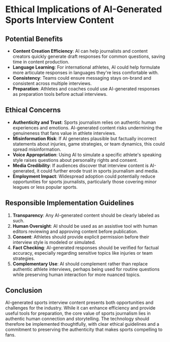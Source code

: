 
# Ethical Implications of AI-Generated Sports Interview Content

## Potential Benefits
- **Content Creation Efficiency**: AI can help journalists and content creators quickly generate draft responses for common questions, saving time in content production.
- **Language Learning**: For international athletes, AI could help formulate more articulate responses in languages they're less comfortable with.
- **Consistency**: Teams could ensure messaging stays on-brand and consistent across multiple interviews.
- **Preparation**: Athletes and coaches could use AI-generated responses as preparation tools before actual interviews.

## Ethical Concerns
- **Authenticity and Trust**: Sports journalism relies on authentic human experiences and emotions. AI-generated content risks undermining the genuineness that fans value in athlete interviews.
- **Misinformation Risk**: If AI generates plausible but factually incorrect statements about injuries, game strategies, or team dynamics, this could spread misinformation.
- **Voice Appropriation**: Using AI to simulate a specific athlete's speaking style raises questions about personality rights and consent.
- **Media Credibility**: If audiences discover that interview content is AI-generated, it could further erode trust in sports journalism and media.
- **Employment Impact**: Widespread adoption could potentially reduce opportunities for sports journalists, particularly those covering minor leagues or less popular sports.

## Responsible Implementation Guidelines
1. **Transparency**: Any AI-generated content should be clearly labeled as such.
2. **Human Oversight**: AI should be used as an assistive tool with human editors reviewing and approving content before publication.
3. **Consent**: Athletes should provide explicit permission before their interview style is modeled or simulated.
4. **Fact Checking**: AI-generated responses should be verified for factual accuracy, especially regarding sensitive topics like injuries or team strategies.
5. **Complementary Use**: AI should complement rather than replace authentic athlete interviews, perhaps being used for routine questions while preserving human interaction for more nuanced topics.

## Conclusion
AI-generated sports interview content presents both opportunities and challenges for the industry. While it can enhance efficiency and provide useful tools for preparation, the core value of sports journalism lies in authentic human connection and storytelling. The technology should therefore be implemented thoughtfully, with clear ethical guidelines and a commitment to preserving the authenticity that makes sports compelling to fans.
